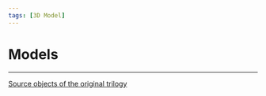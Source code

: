 ```yaml
---
tags: [3D Model]
---
```


# Models

___

[Source objects of the original trilogy](https://rutracker.org/forum/viewtopic.php?t=4008371)
